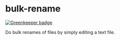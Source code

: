 bulk-rename
===========

[![Greenkeeper badge](https://badges.greenkeeper.io/ForbesLindesay/bulk-rename.svg)](https://greenkeeper.io/)

Do bulk renames of files by simply editing a text file.